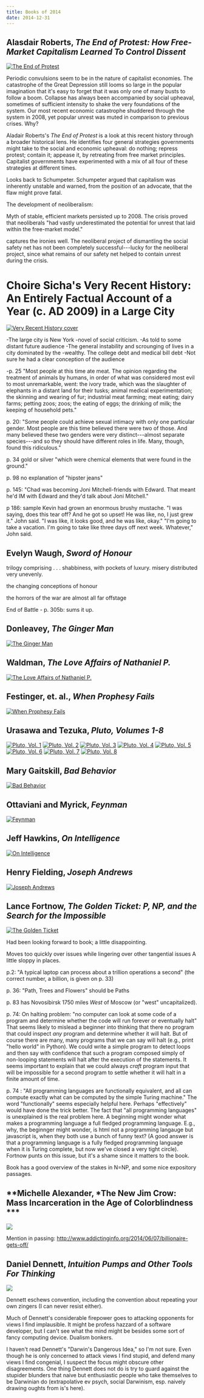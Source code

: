```yaml
---
title: Books of 2014
date: 2014-12-31
---
```


## **Alasdair Roberts, *The End of Protest: How Free-Market Capitalism Learned To Control Dissent***

[![The End of Protest](/media/book_covers/end_of_protest.jpg)](http://www.cornellpress.cornell.edu/book/?GCOI=80140100222390)

Periodic convulsions seem to be in the nature of capitalist economies. The
catastrophe of the Great Depression still looms so large in the popular
imagination that it's easy to forget that it was only one of many busts to
follow a boom. Collapse has always been accompanied by social upheaval,
sometimes of sufficient intensity to shake the very foundations of the system.
Our most recent economic catastrophe shuddered through the system in 2008, yet
 popular unrest was muted in comparison to previous crises. Why?

Aladair Roberts's *The End of Protest* is a look at this recent history through
a broader historical lens. He identifies four general strategies governments
might take to the social and economic upheaval: do nothing; repress protest;
contain it; appease it, by retreating from free market principles. Capitalist
governments have experimented with a mix of all four of these strategies at
different times.

Looks back to Schumpeter. Schumpeter argued that capitalism was inherently
unstable and warned, from the position of an advocate, that the flaw might
prove fatal.

The development of neoliberalism:

Myth of stable, efficient markets persisted up to 2008. The crisis proved that
neoliberals "had vastly underestimated the potential for unrest that laid
within the free-market model."

captures the ironies well. The neoliberal project of dismantling the social
safety net has not been completely successful---lucky for the neoliberal
project, since what remains of our safety net helped to contain unrest during
the crisis.

# Choire Sicha's Very Recent History: An Entirely Factual Account of a Year (c. AD 2009) in a Large City

[![Very Recent History cover](/media/book_covers/very_recent_history.jpg)](http://www.powells.com/biblio/http://www.powells.com/biblio/1-9780061914300-2)

-The large city is New York
-novel of social criticism.
-As told to some distant future audience
-The general instability and scrounging of lives in a city dominated by the
-wealthy. The college debt and medical bill debt
-Not sure he had a clear conception of the audience

-p. 25 "Most people at this time ate meat. The opinion regarding the treatment
of animals by humans, in order of what was considered most evil to most
unremarkable, went: the ivory trade, which was the slaughter of elephants in a
distant land for their tusks; animal medical experimentation; the skinning and
wearing of fur; industrial meat farming; meat eating; dairy farms; petting
zoos; zoos; the eating of eggs; the drinking of milk; the keeping of household
pets."

p. 20: "Some people could achieve sexual intimacy with only one particular
gender. Most people are this time believed there were two of those. And many
believed these two genders were very distinct---almost separate species---and
so they should have different roles in life. Many, though, found this
ridiculous."

p. 34 gold or silver "which were chemical elements that were found in the
ground."

p. 98 no explanation of "hipster jeans"

p. 145: "Chad was becoming Joni Mitchell-friends with Edward. That meant he'd
IM with Edward and they'd talk about Joni Mitchell."

p 186: sample
Kevin had grown an enormous brushy mustache. "I was saying, does this tear off?
And he got so upset! He was like, no, I just grew it." John said. "I was like,
it looks good, and he was like, okay."
"I'm going to take a vacation. I'm going to take like three days off next week.
Whatever," John said.

## **Evelyn Waugh, *Sword of Honour***

trilogy comprising . . . 
shabbiness, with pockets of luxury. misery distributed very unevenly.

the changing conceptions of honour

the horrors of the war are almost all far offstage

End of Battle - p. 305b: sums it up.

## **Donleavey, *The Ginger Man***

[![The Ginger Man](/media/book_covers/ginger_man.jpg)](http://www.powells.com/biblio/61-9780802144669-0)

## **Waldman, *The Love Affairs of Nathaniel P.***
[![The Love Affairs of Nathaniel P.](/media/book_covers/love_affairs_of_nathaniel_p.jpg)](http://www.powells.com/biblio/1-9780805097450-1)

## **Festinger, et. al., *When Prophesy Fails***
[![When Prophesy Fails](/media/book_covers/when_prophesy_fails.jpg)]()

## **Urasawa and Tezuka, *Pluto, Volumes 1-8***
[![Pluto, Vol. 1](/media/book_covers/pluto_1.jpg)]()
[![Pluto, Vol. 2](/media/book_covers/pluto_2.jpg)]()
[![Pluto, Vol. 3](/media/book_covers/pluto_3.jpg)]()
[![Pluto, Vol. 4](/media/book_covers/pluto_4.jpg)]()
[![Pluto, Vol. 5](/media/book_covers/pluto_5.jpg)]()
[![Pluto, Vol. 6](/media/book_covers/pluto_6.jpg)]()
[![Pluto, Vol. 7](/media/book_covers/pluto_7.jpg)]()
[![Pluto, Vol. 8](/media/book_covers/pluto_8.jpg)]()

## **Mary Gaitskill, *Bad Behavior***
[![Bad Behavior](/media/book_covers/bad_behavior.jpg)]()

## **Ottaviani and Myrick, *Feynman***
[![Feynman](/media/book_covers/feynman.jpg)]()

## **Jeff Hawkins, *On Intelligence***
[![On Intelligence](/media/book_covers/on_intelligence.jpg)]()

## **Henry Fielding, *Joseph Andrews***
[![Joseph Andrews](/media/book_covers/joseph_andrews.jpg)]()

## **Lance Fortnow, *The Golden Ticket: P, NP, and the Search for the Impossible***
[![The Golden Ticket](/media/book_covers/golden_ticket.jpg)]()

Had been looking forward to book; a little disappointing.

Moves too quickly over issues while lingering over other tangential issues
A little sloppy in places.

p.2: "A typical laptop can process about a trillion operations a second" (the
correct number, a billion, is given on p. 33)

p. 36: "Path, Trees and Flowers" should be Paths

p. 83 has Novosibirsk  1750 miles *West* of Moscow (or "west" uncapitalized).

p. 74: On halting problem: "no computer can look at some code of a program and
determine whether the code will run forever or eventually halt"  That seems
likely to mislead a beginner into thinking that there no program that could
inspect *any* program and determine whether it will halt. But of course there
are many, many programs that we can say will halt (e.g., print "hello world" in
Python). We could write a simple program to detect loops and then say with
confidence that such a program composed simply of non-looping statements will
halt after the execution of the statements. It seems important to explain that
we could always *craft* program input that will be impossible for a second
program to settle whether it will halt in a finite amount of time. 

p. 74 : "All programming languages are functionally equivalent, and all can
compute exactly what can be computed by the simple Turing machine." The word
"functionally" seems especially helpful here. Perhaps "effectively" would have
done the trick better. The fact that "all programming languages" is unexplained
is the real problem here. A beginning might wonder what makes a programming
language a full fledged programming language. E.g., why, the beginnger might
wonder, is html not a programming langauge but javascript is, when they both
use a bunch of funny text? (A good answer is that a programming language is a
fully fledged programming language when it is Turing complete, but now we've
closed a very tight circle). Fortnow punts on this issue, but it's a shame
since it matters to the book.

Book has a good overview of the stakes in N=NP, and some nice expository
passages.



## **Michelle Alexander, *The New Jim Crow: Mass Incarceration in the Age of Colorblindness ***
[![](/media/book_covers/.jpg)]()

Mention in passing:
http://www.addictinginfo.org/2014/06/07/billionaire-gets-off/


## **Daniel Dennett, *Intuition Pumps and Other Tools For Thinking***

[![](/media/book_covers/.jpg)]()

Dennett eschews convention, including the convention about repeating your own
zingers (I can never resist either).

Much of Dennett's considerable firepower goes to attacking opponents for views
I find implausible. It might be profess hazzard of a software developer, but I
can't see what the mind might be besides some sort of fancy computing device.
Dualism bonkers.

I haven't read Dennett's "Darwin's Dangerous Idea," so I'm not sure. Even
though he is only concerned to attack views I find stupid, and defend many
views I find congenial, I suspect the focus might obscure other disagreements.
One thing Dennett does not do is try to guard against the stupider blunders
that naive but enthusiastic people who take themselves to be Darwinian do
(extrapolative ev psych, social Darwinism, esp. naively drawing oughts from
is's here).

